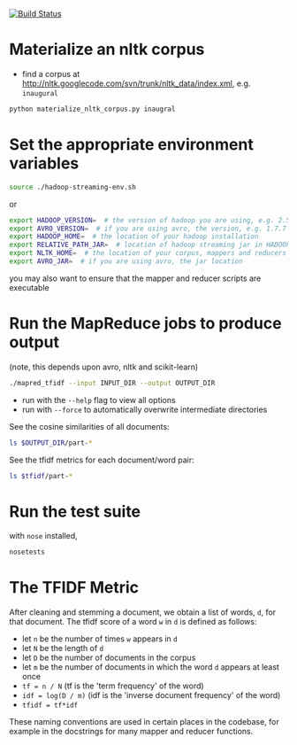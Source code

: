 [![Build Status](https://travis-ci.org/uwsampa/nltk-hadoop.svg?branch=avro-refactor)](https://travis-ci.org/uwsampa/nltk-hadoop)
# Materialize an nltk corpus

- find a corpus at http://nltk.googlecode.com/svn/trunk/nltk_data/index.xml, e.g. `inaugural`

```sh
python materialize_nltk_corpus.py inaugral
```

# Set the appropriate environment variables
```sh
source ./hadoop-streaming-env.sh
```
or
```sh
export HADOOP_VERSION=  # the version of hadoop you are using, e.g. 2.5.1
export AVRO_VERSION=  # if you are using avro, the version, e.g. 1.7.7
export HADOOP_HOME=  # the location of your hadoop installation
export RELATIVE_PATH_JAR=  # location of hadoop streaming jar in HADOOP_HOME
export NLTK_HOME=  # the location of your corpus, mappers and reducers
export AVRO_JAR=  # if you are using avro, the jar location
```

you may also want to ensure that the mapper and reducer scripts are executable


# Run the MapReduce jobs to produce output
(note, this depends upon avro, nltk and scikit-learn)

```sh
./mapred_tfidf --input INPUT_DIR --output OUTPUT_DIR
```
* run with the `--help` flag to view all options
* run with `--force` to automatically overwrite intermediate directories

See the cosine similarities of all documents:
```sh
ls $OUTPUT_DIR/part-*
```

See the tfidf metrics for each document/word pair:
```sh
ls $tfidf/part-*
```

# Run the test suite

with `nose` installed,
```sh
nosetests
```


# The TFIDF Metric
After cleaning and stemming a document, we obtain a list of words, `d`, for that document. The tfidf score of a word `w` in `d` is defined as follows:
* let `n` be the number of times `w` appears in `d`
* let `N` be the length of `d`
* let `D` be the number of documents in the corpus
* let `m` be the number of documents in which the word `d` appears at least once
* `tf = n / N` (tf is the 'term frequency' of the word)
* `idf = log(D / m)` (idf is the 'inverse document frequency' of the word)
* `tfidf = tf*idf`

These naming conventions are used in certain places in the codebase, for example in the docstrings for many mapper and reducer functions.
